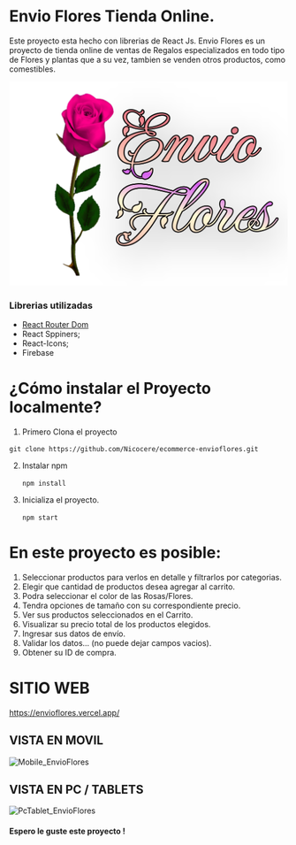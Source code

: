 # Envio Flores Tienda Online.

Este proyecto esta hecho con librerias de React Js.
Envio Flores es un proyecto de tienda online de ventas de Regalos especializados en todo tipo de Flores y plantas
que a su vez, tambien se venden otros productos, como comestibles.

![logo-principal](public/assets/imagenes/logo-envio-flores.png)

### Librerias utilizadas

- [React Router Dom](https://reactrouter.com/en/main)
- React Sppiners;
- React-Icons;
- Firebase


# ¿Cómo instalar el Proyecto localmente?

1. Primero Clona el proyecto
```
git clone https://github.com/Nicocere/ecommerce-envioflores.git 
```
2. Instalar npm 

    `npm install`


3. Inicializa el proyecto.

    `npm start`


# En este proyecto es posible:

1. Seleccionar productos para verlos en detalle y filtrarlos por categorias. 
2. Elegir que cantidad de productos desea agregar al carrito.
3. Podra seleccionar el color de las Rosas/Flores.
4. Tendra opciones de tamaño con su correspondiente precio.
5. Ver sus productos seleccionados en el Carrito.
6. Visualizar su precio total de los productos elegidos.
7. Ingresar sus datos de envío.
8. Validar los datos... (no puede dejar campos vacios).
9. Obtener su ID de compra.


# SITIO WEB

https://envioflores.vercel.app/



## VISTA EN MOVIL 

![Mobile_EnvioFlores](https://user-images.githubusercontent.com/103131425/193473421-8553f081-8d53-4c10-b6f9-78bf30a6b9c4.gif)

## VISTA EN PC / TABLETS

![PcTablet_EnvioFlores](https://user-images.githubusercontent.com/103131425/193473772-65e59e7b-ff12-4455-b359-d2cff421779c.gif)


#### Espero le guste este proyecto !